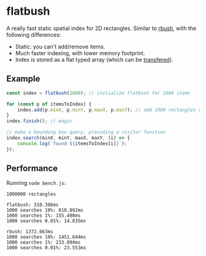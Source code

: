 # flatbush

A really fast static spatial index for 2D rectangles. Similar to [rbush](https://github.com/mourner/rbush), with the following differences:

- Static: you can't add/remove items.
- Much faster indexing, with lower memory footprint.
- Index is stored as a flat typed array (which can be [transfered](https://developer.mozilla.org/en-US/docs/Web/API/Transferable)).

## Example

```js
const index = flatbush(1000); // initialize flatbush for 1000 items

for (const p of itemsToIndex) {
    index.add(p.minX, p.minY, p.maxX, p.maxY); // add 1000 rectangles one by one
}
index.finish(); // magic

// make a bounding box query, providing a visitor function
index.search(minX, minY, maxX, maxY, (i) => {
    console.log(`found ${itemsToIndex[i]}`);
});

```

## Performance

Running `node bench.js`:

```
1000000 rectangles

flatbush: 310.386ms
1000 searches 10%: 818.892ms
1000 searches 1%: 155.498ms
1000 searches 0.01%: 14.835ms

rbush: 1372.663ms
1000 searches 10%: 1451.644ms
1000 searches 1%: 233.894ms
1000 searches 0.01%: 23.553ms
```
